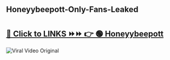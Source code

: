 
 ## Honeyybeepott-Only-Fans-Leaked

# <h2><a href="https://clipsfans.com/Honeyybeepott&ref=git">🔗 Click to LINKS ⏩⏩ 👉 🟢 Honeyybeepott </a></h2>

<a href="https://clipsfans.com/Honeyybeepott&ref=git" rel="nofollow" data-target="animated-image.originalLink"><img src="https://i.ibb.co.com/xMMVF88/686577567.gif" alt="Viral Video Original" style="max-width: 100%; display: inline-block;" data-target="animated-image.originalImage"></a>
